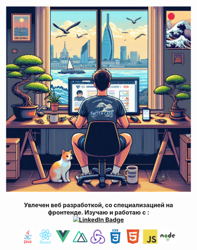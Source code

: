 <!--### Всем привет 👋 -->
<!-- <h2 align="center">Всем привет! Меня зовут <a href="https://github.com/zigfrei" target="_blank">Георгий</a>  -->
<p align="center">
  <img src="images/1.jpeg" width="1024" title="Hello">
</p>
<!-- <img src="https://github.com/blackcater/blackcater/raw/main/images/Hi.gif" height="32"/></h2> -->
 <h3 align="center"> Увлечен веб разработкой, со специализацией на фронтенде. Изучаю и работаю с : 
<br>
   <a href="https://www.linkedin.com/in/georgyrevazashvili/">
    <img src="https://img.shields.io/badge/LinkedIn-blue?style=for-the-badge&logo=linkedin&logoColor=white" alt="LinkedIn Badge"/>
  </a>

 <img src="https://github.com/devicons/devicon/blob/master/icons/java/java-original-wordmark.svg" title="Java" alt="Java" width="40" height="40"/>&nbsp;
  <img src="https://github.com/devicons/devicon/blob/master/icons/react/react-original-wordmark.svg" title="React" alt="React" width="40" height="40"/>&nbsp;
    <img src="https://github.com/devicons/devicon/blob/master/icons/vuejs/vuejs-original.svg" title="Vue" alt="Vue" width="40" height="40"/>&nbsp;
    <img src="https://github.com/devicons/devicon/blob/master/icons/nuxtjs/nuxtjs-original.svg" title="Nuxt" alt="Nuxt" width="40" height="40"/>&nbsp;
  <img src="https://github.com/devicons/devicon/blob/master/icons/redux/redux-original.svg" title="Redux" alt="Redux " width="40" height="40"/>&nbsp;
  <img src="https://github.com/devicons/devicon/blob/master/icons/css3/css3-plain-wordmark.svg"  title="CSS3" alt="CSS" width="40" height="40"/>&nbsp;
  <img src="https://github.com/devicons/devicon/blob/master/icons/html5/html5-original.svg" title="HTML5" alt="HTML" width="40" height="40"/>&nbsp;
  <img src="https://github.com/devicons/devicon/blob/master/icons/javascript/javascript-original.svg" title="JavaScript" alt="JavaScript" width="40" height="40"/>&nbsp;
  <img src="https://github.com/devicons/devicon/blob/master/icons/nodejs/nodejs-original-wordmark.svg" title="NodeJS" alt="NodeJS" width="40" height="40"/>&nbsp;
  
 
 <!-- <h4 align="center"> Для подержания мозгйовой активности не забываем решать задачки </h4>
 <h4 align="center">

![codewars](https://www.codewars.com/users/zigfrei/badges/large)</h4>
 <h4 align="center"> -->
<!-- 
![LeetCode stats](https://leetcode-stats-six.vercel.app/api?username=zigfrei&theme=dark)</h4>

**zigfrei/zigfrei** is a ✨ _special_ ✨ repository because its `README.md` (this file) appears on your GitHub profile.

Here are some ideas to get you started:

- 🔭 I’m currently working on ...
- 🌱 I’m currently learning ...
- 👯 I’m looking to collaborate on ...
- 🤔 I’m looking for help with ...
- 💬 Ask me about ...
- 📫 How to reach me: ...
- 😄 Pronouns: ...
- ⚡ Fun fact: ...
-->
